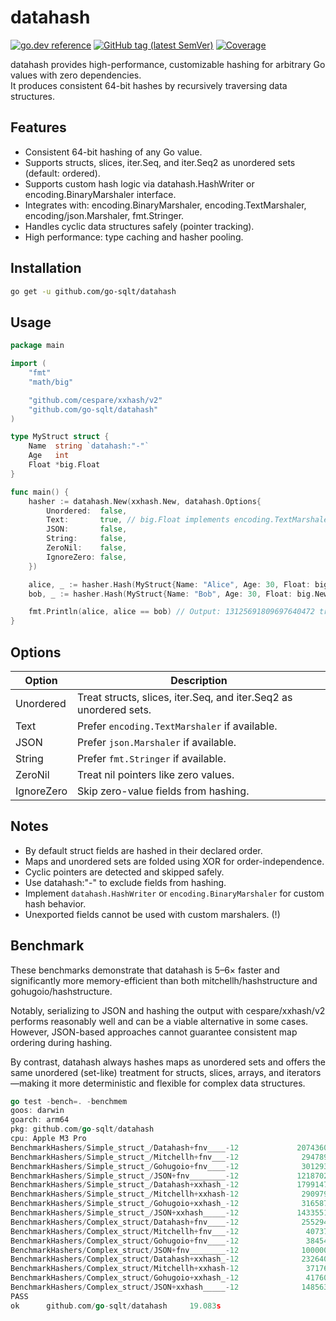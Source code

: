 # datahash

[![go.dev reference](https://img.shields.io/badge/go.dev-reference-007d9c?logo=go&logoColor=white)](https://pkg.go.dev/github.com/go-sqlt/datahash)
[![GitHub tag (latest SemVer)](https://img.shields.io/github/tag/go-sqlt/datahash.svg?style=social)](https://github.com/go-sqlt/datahash/tags)
[![Coverage](https://img.shields.io/badge/Coverage-71.7%25-brightgreen)](https://github.com/go-sqlt/datahash/actions)

datahash provides high-performance, customizable hashing for arbitrary Go values with zero dependencies.  
It produces consistent 64-bit hashes by recursively traversing data structures.

## Features

- Consistent 64-bit hashing of any Go value.
- Supports structs, slices, iter.Seq, and iter.Seq2 as unordered sets (default: ordered).
- Supports custom hash logic via datahash.HashWriter or encoding.BinaryMarshaler interface.
- Integrates with: encoding.BinaryMarshaler, encoding.TextMarshaler, encoding/json.Marshaler, fmt.Stringer.
- Handles cyclic data structures safely (pointer tracking).
- High performance: type caching and hasher pooling.

## Installation

```bash
go get -u github.com/go-sqlt/datahash
```

## Usage

```go
package main

import (
	"fmt"
	"math/big"

	"github.com/cespare/xxhash/v2"
	"github.com/go-sqlt/datahash"
)

type MyStruct struct {
	Name  string `datahash:"-"`
	Age   int
	Float *big.Float
}

func main() {
	hasher := datahash.New(xxhash.New, datahash.Options{
		Unordered:  false,
		Text:       true, // big.Float implements encoding.TextMarshaler
		JSON:       false,
		String:     false,
		ZeroNil:    false,
		IgnoreZero: false,
	})

	alice, _ := hasher.Hash(MyStruct{Name: "Alice", Age: 30, Float: big.NewFloat(1.23)})
	bob, _ := hasher.Hash(MyStruct{Name: "Bob", Age: 30, Float: big.NewFloat(1.23)})

	fmt.Println(alice, alice == bob) // Output: 13125691809697640472 true
}
```

## Options

| Option     | Description |
|------------|-------------|
| Unordered  | Treat structs, slices, iter.Seq, and iter.Seq2 as unordered sets. |
| Text       | Prefer `encoding.TextMarshaler` if available. |
| JSON       | Prefer `json.Marshaler` if available. |
| String     | Prefer `fmt.Stringer` if available. |
| ZeroNil    | Treat nil pointers like zero values. |
| IgnoreZero | Skip zero-value fields from hashing. |

## Notes

- By default struct fields are hashed in their declared order.
- Maps and unordered sets are folded using XOR for order-independence.
- Cyclic pointers are detected and skipped safely.
- Use datahash:"-" to exclude fields from hashing.
- Implement `datahash.HashWriter` or `encoding.BinaryMarshaler` for custom hash behavior.
- Unexported fields cannot be used with custom marshalers. (!)

## Benchmark

These benchmarks demonstrate that datahash is 5–6× faster and significantly more memory-efficient than both 
mitchellh/hashstructure and gohugoio/hashstructure.

Notably, serializing to JSON and hashing the output with cespare/xxhash/v2 performs reasonably well and can 
be a viable alternative in some cases. However, JSON-based approaches cannot guarantee consistent map ordering during hashing.

By contrast, datahash always hashes maps as unordered sets and offers the same unordered (set-like) treatment 
for structs, slices, arrays, and iterators—making it more deterministic and flexible for complex data structures.

```go
go test -bench=. -benchmem               
goos: darwin
goarch: arm64
pkg: github.com/go-sqlt/datahash
cpu: Apple M3 Pro
BenchmarkHashers/Simple_struct_/Datahash+fnv____-12             20743609                57.63 ns/op            0 B/op          0 allocs/op
BenchmarkHashers/Simple_struct_/Mitchellh+fnv___-12              2947899               393.8 ns/op           248 B/op         17 allocs/op
BenchmarkHashers/Simple_struct_/Gohugoio+fnv____-12              3012933               397.6 ns/op           248 B/op         17 allocs/op
BenchmarkHashers/Simple_struct_/JSON+fnv________-12             12187029                96.18 ns/op           32 B/op          1 allocs/op
BenchmarkHashers/Simple_struct_/Datahash+xxhash_-12             17991476                65.04 ns/op            0 B/op          0 allocs/op
BenchmarkHashers/Simple_struct_/Mitchellh+xxhash-12              2909797               409.8 ns/op           320 B/op         17 allocs/op
BenchmarkHashers/Simple_struct_/Gohugoio+xxhash_-12              3165878               378.1 ns/op           280 B/op         13 allocs/op
BenchmarkHashers/Simple_struct_/JSON+xxhash_____-12             14335510                83.70 ns/op           32 B/op          1 allocs/op
BenchmarkHashers/Complex_struct/Datahash+fnv____-12              2552940               469.6 ns/op           112 B/op          3 allocs/op
BenchmarkHashers/Complex_struct/Mitchellh+fnv___-12               407378              2917 ns/op            1824 B/op        116 allocs/op
BenchmarkHashers/Complex_struct/Gohugoio+fnv____-12               384549              3049 ns/op            1816 B/op        115 allocs/op
BenchmarkHashers/Complex_struct/JSON+fnv________-12              1000000              1117 ns/op             402 B/op          4 allocs/op
BenchmarkHashers/Complex_struct/Datahash+xxhash_-12              2326400               510.9 ns/op           112 B/op          3 allocs/op
BenchmarkHashers/Complex_struct/Mitchellh+xxhash-12               371761              3171 ns/op            1896 B/op        116 allocs/op
BenchmarkHashers/Complex_struct/Gohugoio+xxhash_-12               417607              2821 ns/op            1632 B/op         87 allocs/op
BenchmarkHashers/Complex_struct/JSON+xxhash_____-12              1485633               809.5 ns/op           402 B/op          4 allocs/op
PASS
ok      github.com/go-sqlt/datahash     19.083s
```

